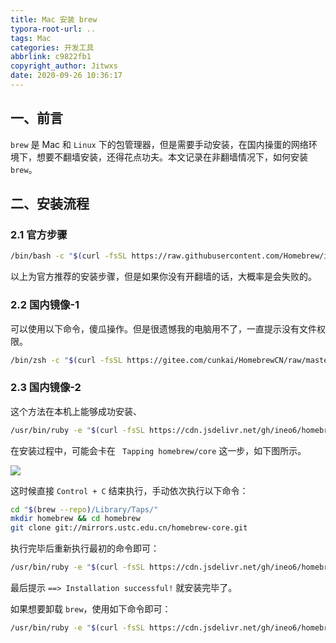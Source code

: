 ```yaml
---
title: Mac 安装 brew
typora-root-url: ..
tags: Mac
categories: 开发工具
abbrlink: c9822fb1
copyright_author: Jitwxs
date: 2020-09-26 10:36:17
---
```


## 一、前言

`brew` 是 Mac 和 `Linux` 下的包管理器，但是需要手动安装，在国内操蛋的网络环境下，想要不翻墙安装，还得花点功夫。本文记录在非翻墙情况下，如何安装 `brew`。

## 二、安装流程

### 2.1 官方步骤

```bash
/bin/bash -c "$(curl -fsSL https://raw.githubusercontent.com/Homebrew/install/master/install.sh)"
```

以上为官方推荐的安装步骤，但是如果你没有开翻墙的话，大概率是会失败的。

### 2.2 国内镜像-1

可以使用以下命令，傻瓜操作。但是很遗憾我的电脑用不了，一直提示没有文件权限。

```bash
/bin/zsh -c "$(curl -fsSL https://gitee.com/cunkai/HomebrewCN/raw/master/Homebrew.sh)"
```

### 2.3 国内镜像-2

这个方法在本机上能够成功安装、

```bash
/usr/bin/ruby -e "$(curl -fsSL https://cdn.jsdelivr.net/gh/ineo6/homebrew-install/install)"
```

在安装过程中，可能会卡在 ` Tapping homebrew/core` 这一步，如下图所示。

![](/images/posts/20200926103138.png)

这时候直接 `Control + C` 结束执行，手动依次执行以下命令：

```bash
cd "$(brew --repo)/Library/Taps/"
mkdir homebrew && cd homebrew
git clone git://mirrors.ustc.edu.cn/homebrew-core.git
```

执行完毕后重新执行最初的命令即可：

```bash
/usr/bin/ruby -e "$(curl -fsSL https://cdn.jsdelivr.net/gh/ineo6/homebrew-install/install)"
```

最后提示 `==> Installation successful!` 就安装完毕了。

如果想要卸载 `brew`，使用如下命令即可：

```bash
/usr/bin/ruby -e "$(curl -fsSL https://cdn.jsdelivr.net/gh/ineo6/homebrew-install/uninstall)"
```
